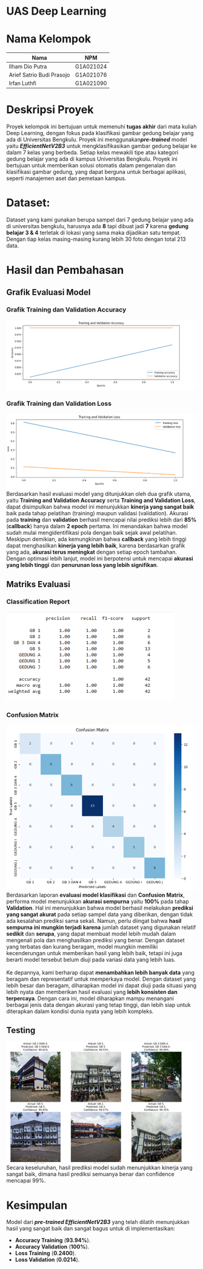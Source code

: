 # UAS Deep Learning
# Nama Kelompok 
| Nama                                | NPM       |
| ----------------------              | :--------:|
| Ilham Dio Putra                     | G1A021024 | 
| Arief Satrio Budi Prasojo           | G1A021076 |
| Irfan Luthfi                        | G1A021090 | 

# Deskripsi Proyek

Proyek kelompok ini bertujuan untuk memenuhi **tugas akhir** dari mata kuliah Deep Learning, dengan fokus pada klasifikasi gambar gedung belajar yang ada di Universitas Bengkulu. Proyek ini menggunakan***pre-trained***  model yaitu ***EfficientNetV2B3*** untuk mengklasifikasikan gambar gedung belajar ke dalam 7 kelas yang berbeda. Setiap kelas mewakili tipe atau kategori gedung belajar yang ada di kampus Universitas Bengkulu. Proyek ini bertujuan untuk memberikan solusi otomatis dalam pengenalan dan klasifikasi gambar gedung, yang dapat berguna untuk berbagai aplikasi, seperti manajemen aset dan pemetaan kampus.
# Dataset:
Dataset yang kami gunakan berupa sampel dari 7 gedung belajar yang ada di universitas bengkulu, harusnya ada **8** tapi dibuat jadi **7** karena **gedung belajar 3 & 4** terletak di lokasi yang sama maka dijadikan satu tempat. Dengan tiap kelas  masing-masing kurang lebih 30 foto dengan total 213 data.

# Hasil dan Pembahasan 
## Grafik Evaluasi Model 
### Grafik Training dan Validation Accuracy
![Overview Banner!](https://github.com/IlhamDioPutra/UAS_DEEP-LEARNING/blob/main/Result/Accuracy.png)<br/>
### Grafik Training dan Validation Loss
![Overview Banner!](https://github.com/IlhamDioPutra/UAS_DEEP-LEARNING/blob/main/Result/Loss.png)<br/>
Berdasarkan hasil evaluasi model yang ditunjukkan oleh dua grafik utama, yaitu **Training and Validation Accuracy** serta **Training and Validation Loss**, dapat disimpulkan bahwa model ini menunjukkan **kinerja yang sangat baik** baik pada tahap pelatihan (training) maupun validasi (validation).
Akurasi pada **training** dan **validation** berhasil mencapai nilai prediksi lebih dari **85%** (**callback**) hanya dalam **2 epoch** pertama. Ini menandakan bahwa model sudah mulai mengidentifikasi pola dengan baik sejak awal pelatihan.
Meskipun demikian, ada kemungkinan bahwa **callback** yang lebih tinggi dapat menghasilkan **kinerja yang lebih baik**, karena berdasarkan grafik yang ada, **akurasi terus meningkat** dengan setiap epoch tambahan. Dengan optimasi lebih lanjut, model ini berpotensi untuk mencapai **akurasi yang lebih tinggi** dan **penurunan loss yang lebih signifikan**.<br />
## Matriks Evaluasi 
### Classification Report
![Overview Banner!](https://github.com/IlhamDioPutra/UAS_DEEP-LEARNING/blob/main/Result/Classification%20Report.png)<br/>
### Confusion Matrix
![Overview Banner!](https://github.com/IlhamDioPutra/UAS_DEEP-LEARNING/blob/main/Result/Confusion%20Matrix.png)<br/>
Berdasarkan laporan **evaluasi model klasifikasi** dan **Confusion Matrix**, performa model menunjukkan **akurasi sempurna** yaitu **100%** pada tahap **Validation**. Hal ini menunjukkan bahwa model berhasil melakukan **prediksi yang sangat akurat** pada setiap sampel data yang diberikan, dengan tidak ada kesalahan prediksi sama sekali.
Namun, perlu diingat bahwa **hasil sempurna ini mungkin terjadi karena** jumlah dataset yang digunakan relatif **sedikit** dan **serupa**, yang dapat membuat model lebih mudah dalam mengenali pola dan menghasilkan prediksi yang benar. Dengan dataset yang terbatas dan kurang beragam, model mungkin memiliki kecenderungan untuk memberikan hasil yang lebih baik, tetapi ini juga berarti model tersebut belum diuji pada variasi data yang lebih luas.<br><br>
Ke depannya, kami berharap dapat **menambahkan lebih banyak data** yang beragam dan representatif untuk memperkaya model. Dengan dataset yang lebih besar dan beragam, diharapkan model ini dapat diuji pada situasi yang lebih nyata dan memberikan hasil evaluasi yang **lebih konsisten dan terpercaya**. Dengan cara ini, model diharapkan mampu menangani berbagai jenis data dengan akurasi yang tetap tinggi, dan lebih siap untuk diterapkan dalam kondisi dunia nyata yang lebih kompleks.
## Testing 
![Overview Banner!](https://github.com/IlhamDioPutra/UAS_DEEP-LEARNING/blob/main/Result/Testing.png)<br/>
Secara keseluruhan, hasil prediksi model sudah menunjukkan kinerja yang sangat baik, dimana hasil prediksi semuanya benar dan confidence mencapai 99%.
# Kesimpulan
Model dari ___pre-trained EfficientNetV2B3___  yang telah dilatih menunjukkan hasil yang sangat baik dan sangat bagus untuk di implementasikan:
- **Accuracy Training**  (**93.94%**).
- **Accuracy Validation**  (**100%**).
- **Loss Training**  (**0.2400**).
- **Loss Validation**   (**0.0214**).

